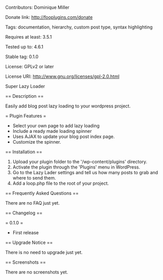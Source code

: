 Contributors: Dominique Miller 

Donate link: http://fooplugins.com/donate

Tags: documentation, hierarchy, custom post type, syntax highlighting

Requires at least: 3.5.1

Tested up to: 4.6.1

Stable tag: 0.1.0

License: GPLv2 or later

License URI: http://www.gnu.org/licenses/gpl-2.0.html
 
Super Lazy Loader
 
== Description ==
 
Easily add blog post lazy loading to your wordpress project.
 
= Plugin Features =
 
*   Select your own page to add lazy loading
*   Include a ready made loading spinner
*   Uses AJAX to update your blog post index page.
*   Customize the spinner.
 
== Installation ==
 
1.  Upload your plugin folder to the '/wp-content/plugins' directory.
2.  Activate the plugin through the 'Plugins' menu in WordPress.
3.  Go to the Lazy Lader settings and tell us how many posts to grab 
    and where to send them.
4.  Add a loop.php file to the root of your project.
 
== Frequently Asked Questions ==
 
There are no FAQ just yet.
 
== Changelog ==
 
= 0.1.0 =
*   First release
 
== Upgrade Notice ==
 
There is no need to upgrade just yet.
 
== Screenshots ==
 
There are no screenshots yet.
